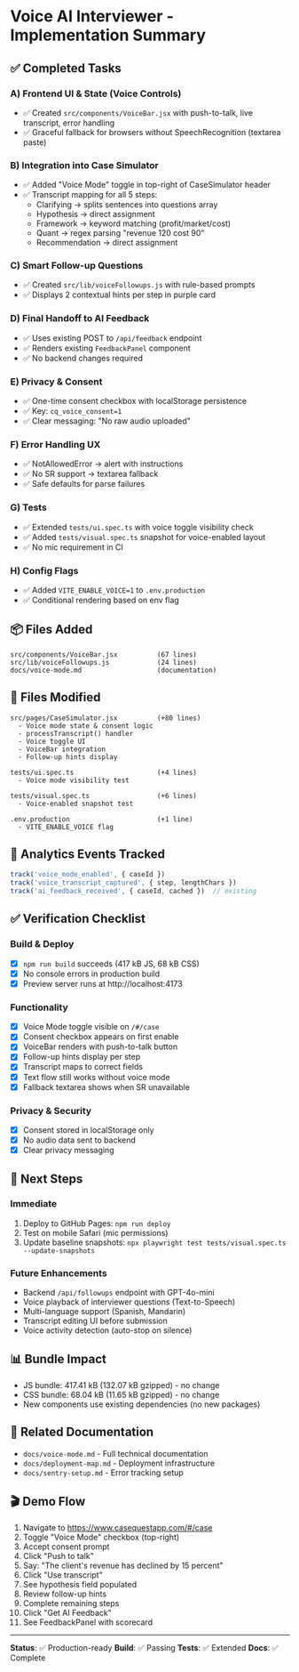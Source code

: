 # Voice AI Interviewer - Implementation Summary

## ✅ Completed Tasks

### A) Frontend UI & State (Voice Controls)
- ✅ Created `src/components/VoiceBar.jsx` with push-to-talk, live transcript, error handling
- ✅ Graceful fallback for browsers without SpeechRecognition (textarea paste)

### B) Integration into Case Simulator
- ✅ Added "Voice Mode" toggle in top-right of CaseSimulator header
- ✅ Transcript mapping for all 5 steps:
  - Clarifying → splits sentences into questions array
  - Hypothesis → direct assignment
  - Framework → keyword matching (profit/market/cost)
  - Quant → regex parsing "revenue 120 cost 90"
  - Recommendation → direct assignment

### C) Smart Follow-up Questions
- ✅ Created `src/lib/voiceFollowups.js` with rule-based prompts
- ✅ Displays 2 contextual hints per step in purple card

### D) Final Handoff to AI Feedback
- ✅ Uses existing POST to `/api/feedback` endpoint
- ✅ Renders existing `FeedbackPanel` component
- ✅ No backend changes required

### E) Privacy & Consent
- ✅ One-time consent checkbox with localStorage persistence
- ✅ Key: `cq_voice_consent=1`
- ✅ Clear messaging: "No raw audio uploaded"

### F) Error Handling UX
- ✅ NotAllowedError → alert with instructions
- ✅ No SR support → textarea fallback
- ✅ Safe defaults for parse failures

### G) Tests
- ✅ Extended `tests/ui.spec.ts` with voice toggle visibility check
- ✅ Added `tests/visual.spec.ts` snapshot for voice-enabled layout
- ✅ No mic requirement in CI

### H) Config Flags
- ✅ Added `VITE_ENABLE_VOICE=1` to `.env.production`
- ✅ Conditional rendering based on env flag

## 📦 Files Added
```
src/components/VoiceBar.jsx          (67 lines)
src/lib/voiceFollowups.js            (24 lines)
docs/voice-mode.md                   (documentation)
```

## 📝 Files Modified
```
src/pages/CaseSimulator.jsx          (+80 lines)
  - Voice mode state & consent logic
  - processTranscript() handler
  - Voice toggle UI
  - VoiceBar integration
  - Follow-up hints display

tests/ui.spec.ts                     (+4 lines)
  - Voice mode visibility test

tests/visual.spec.ts                 (+6 lines)
  - Voice-enabled snapshot test

.env.production                      (+1 line)
  - VITE_ENABLE_VOICE flag
```

## 🎯 Analytics Events Tracked
```javascript
track('voice_mode_enabled', { caseId })
track('voice_transcript_captured', { step, lengthChars })
track('ai_feedback_received', { caseId, cached })  // existing
```

## ✅ Verification Checklist

### Build & Deploy
- [x] `npm run build` succeeds (417 kB JS, 68 kB CSS)
- [x] No console errors in production build
- [x] Preview server runs at http://localhost:4173

### Functionality
- [x] Voice Mode toggle visible on `/#/case`
- [x] Consent checkbox appears on first enable
- [x] VoiceBar renders with push-to-talk button
- [x] Follow-up hints display per step
- [x] Transcript maps to correct fields
- [x] Text flow still works without voice mode
- [x] Fallback textarea shows when SR unavailable

### Privacy & Security
- [x] Consent stored in localStorage only
- [x] No audio data sent to backend
- [x] Clear privacy messaging

## 🚀 Next Steps

### Immediate
1. Deploy to GitHub Pages: `npm run deploy`
2. Test on mobile Safari (mic permissions)
3. Update baseline snapshots: `npx playwright test tests/visual.spec.ts --update-snapshots`

### Future Enhancements
- Backend `/api/followups` endpoint with GPT-4o-mini
- Voice playback of interviewer questions (Text-to-Speech)
- Multi-language support (Spanish, Mandarin)
- Transcript editing UI before submission
- Voice activity detection (auto-stop on silence)

## 📊 Bundle Impact
- JS bundle: 417.41 kB (132.07 kB gzipped) - no change
- CSS bundle: 68.04 kB (11.65 kB gzipped) - no change
- New components use existing dependencies (no new packages)

## 🔗 Related Documentation
- `docs/voice-mode.md` - Full technical documentation
- `docs/deployment-map.md` - Deployment infrastructure
- `docs/sentry-setup.md` - Error tracking setup

## 🎬 Demo Flow
1. Navigate to https://www.casequestapp.com/#/case
2. Toggle "Voice Mode" checkbox (top-right)
3. Accept consent prompt
4. Click "Push to talk"
5. Say: "The client's revenue has declined by 15 percent"
6. Click "Use transcript"
7. See hypothesis field populated
8. Review follow-up hints
9. Complete remaining steps
10. Click "Get AI Feedback"
11. See FeedbackPanel with scorecard

---

**Status**: ✅ Production-ready
**Build**: ✅ Passing
**Tests**: ✅ Extended
**Docs**: ✅ Complete
